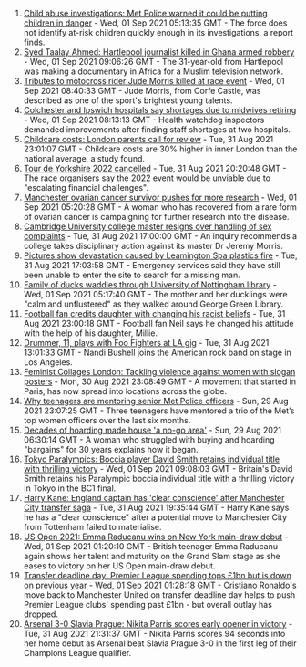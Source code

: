 1. [Child abuse investigations: Met Police warned it could be putting children in danger](https://www.bbc.co.uk/news/uk-england-london-58401320?at_medium=RSS&at_campaign=KARANGA) - Wed, 01 Sep 2021 05:13:35 GMT - The force does not identify at-risk children quickly enough in its investigations, a report finds.
2. [Syed Taalay Ahmed: Hartlepool journalist killed in Ghana armed robbery](https://www.bbc.co.uk/news/uk-england-tees-58406416?at_medium=RSS&at_campaign=KARANGA) - Wed, 01 Sep 2021 09:06:26 GMT - The 31-year-old from Hartlepool was making a documentary in Africa for a Muslim television network.
3. [Tributes to motocross rider Jude Morris killed at race event](https://www.bbc.co.uk/news/uk-england-dorset-58394254?at_medium=RSS&at_campaign=KARANGA) - Wed, 01 Sep 2021 08:40:33 GMT - Jude Morris, from Corfe Castle, was described as one of the sport's brightest young talents.
4. [Colchester and Ipswich hospitals say shortages due to midwives retiring](https://www.bbc.co.uk/news/uk-england-essex-58403551?at_medium=RSS&at_campaign=KARANGA) - Wed, 01 Sep 2021 08:13:13 GMT - Health watchdog inspectors demanded improvements after finding staff shortages at two hospitals.
5. [Childcare costs: London parents call for review](https://www.bbc.co.uk/news/uk-england-london-58401337?at_medium=RSS&at_campaign=KARANGA) - Tue, 31 Aug 2021 23:01:07 GMT - Childcare costs are 30% higher in inner London than the national average, a study found.
6. [Tour de Yorkshire 2022 cancelled](https://www.bbc.co.uk/news/uk-england-58402911?at_medium=RSS&at_campaign=KARANGA) - Tue, 31 Aug 2021 20:20:48 GMT - The race organisers say the 2022 event would be unviable due to "escalating financial challenges".
7. [Manchester ovarian cancer survivor pushes for more research](https://www.bbc.co.uk/news/uk-england-manchester-58399001?at_medium=RSS&at_campaign=KARANGA) - Wed, 01 Sep 2021 05:20:28 GMT - A woman who has recovered from a rare form of ovarian cancer is campaigning for further research into the disease.
8. [Cambridge University college master resigns over handling of sex complaints](https://www.bbc.co.uk/news/uk-england-cambridgeshire-58396360?at_medium=RSS&at_campaign=KARANGA) - Tue, 31 Aug 2021 17:00:00 GMT - An inquiry recommends a college takes disciplinary action against its master Dr Jeremy Morris.
9. [Pictures show devastation caused by Leamington Spa plastics fire](https://www.bbc.co.uk/news/uk-england-coventry-warwickshire-58398535?at_medium=RSS&at_campaign=KARANGA) - Tue, 31 Aug 2021 17:03:58 GMT - Emergency services said they have still been unable to enter the site to search for a missing man.
10. [Family of ducks waddles through University of Nottingham library](https://www.bbc.co.uk/news/uk-england-nottinghamshire-58400193?at_medium=RSS&at_campaign=KARANGA) - Wed, 01 Sep 2021 05:17:40 GMT - The mother and her ducklings were "calm and unflustered" as they walked around George Green Library.
11. [Football fan credits daughter with changing his racist beliefs](https://www.bbc.co.uk/news/uk-58330286?at_medium=RSS&at_campaign=KARANGA) - Tue, 31 Aug 2021 23:00:18 GMT - Football fan Neil says he changed his attitude with the help of his daughter, Millie.
12. [Drummer, 11, plays with Foo Fighters at LA gig](https://www.bbc.co.uk/news/uk-england-suffolk-58398324?at_medium=RSS&at_campaign=KARANGA) - Tue, 31 Aug 2021 13:01:33 GMT - Nandi Bushell joins the American rock band on stage in Los Angeles.
13. [Feminist Collages London: Tackling violence against women with slogan posters](https://www.bbc.co.uk/news/uk-58322865?at_medium=RSS&at_campaign=KARANGA) - Mon, 30 Aug 2021 23:08:49 GMT - A movement that started in Paris, has now spread into locations across the globe.
14. [Why teenagers are mentoring senior Met Police officers](https://www.bbc.co.uk/news/uk-england-london-58351814?at_medium=RSS&at_campaign=KARANGA) - Sun, 29 Aug 2021 23:07:25 GMT - Three teenagers have mentored a trio of the Met’s top women officers over the last six months.
15. [Decades of hoarding made house 'a no-go area'](https://www.bbc.co.uk/news/uk-england-essex-58361528?at_medium=RSS&at_campaign=KARANGA) - Sun, 29 Aug 2021 06:30:14 GMT - A woman who struggled with buying and hoarding "bargains" for 30 years explains how it began.
16. [Tokyo Paralympics: Boccia player David Smith retains individual title with thrilling victory](https://www.bbc.co.uk/sport/disability-sport/58405624?at_medium=RSS&at_campaign=KARANGA) - Wed, 01 Sep 2021 09:08:03 GMT - Britain's David Smith retains his Paralympic boccia individual title with a thrilling victory in Tokyo in the BC1 final.
17. [Harry Kane: England captain has 'clear conscience' after Manchester City transfer saga](https://www.bbc.co.uk/sport/football/58400262?at_medium=RSS&at_campaign=KARANGA) - Tue, 31 Aug 2021 19:35:44 GMT - Harry Kane says he has a "clear conscience" after a potential move to Manchester City from Tottenham failed to materialise.
18. [US Open 2021: Emma Raducanu wins on New York main-draw debut](https://www.bbc.co.uk/sport/tennis/58390546?at_medium=RSS&at_campaign=KARANGA) - Wed, 01 Sep 2021 01:20:10 GMT - British teenager Emma Raducanu again shows her talent and maturity on the Grand Slam stage as she eases to victory on her US Open main-draw debut.
19. [Transfer deadline day: Premier League spending tops £1bn but is down on previous year](https://www.bbc.co.uk/sport/football/58400595?at_medium=RSS&at_campaign=KARANGA) - Wed, 01 Sep 2021 01:28:18 GMT - Cristiano Ronaldo's move back to Manchester United on transfer deadline day helps to push Premier League clubs' spending past £1bn - but overall outlay has dropped.
20. [Arsenal 3-0 Slavia Prague: Nikita Parris scores early opener in victory](https://www.bbc.co.uk/sport/football/58378045?at_medium=RSS&at_campaign=KARANGA) - Tue, 31 Aug 2021 21:31:37 GMT - Nikita Parris scores 94 seconds into her home debut as Arsenal beat Slavia Prague 3-0 in the first leg of their Champions League qualifier.
